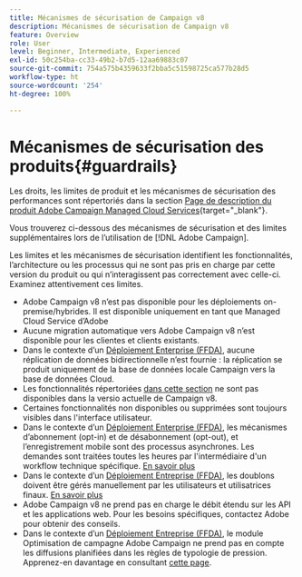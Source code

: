 ```yaml
---
title: Mécanismes de sécurisation de Campaign v8
description: Mécanismes de sécurisation de Campaign v8
feature: Overview
role: User
level: Beginner, Intermediate, Experienced
exl-id: 50c254ba-cc33-49b2-b7d5-12aa69883c07
source-git-commit: 754a575b4359633f2bba5c51598725ca577b28d5
workflow-type: ht
source-wordcount: '254'
ht-degree: 100%

---
```


# Mécanismes de sécurisation des produits{#guardrails}

Les droits, les limites de produit et les mécanismes de sécurisation des performances sont répertoriés dans la section [Page de description du produit Adobe Campaign Managed Cloud Services](https://helpx.adobe.com/fr/legal/product-descriptions/adobe-campaign-managed-cloud-services.html){target="_blank"}.

Vous trouverez ci-dessous des mécanismes de sécurisation et des limites supplémentaires lors de l’utilisation de [!DNL Adobe Campaign].

Les limites et les mécanismes de sécurisation identifient les fonctionnalités, l’architecture ou les processus qui ne sont pas pris en charge par cette version du produit ou qui n’interagissent pas correctement avec celle-ci. Examinez attentivement ces limites.

* Adobe Campaign v8 n’est pas disponible pour les déploiements on-premise/hybrides. Il est disponible uniquement en tant que Managed Cloud Service d’Adobe
* Aucune migration automatique vers Adobe Campaign v8 n’est disponible pour les clientes et clients existants.
* Dans le contexte d’un [Déploiement Enterprise (FFDA)](../architecture/enterprise-deployment.md), aucune réplication de données bidirectionnelle n’est fournie : la réplication se produit uniquement de la base de données locale Campaign vers la base de données Cloud.
* Les fonctionnalités répertoriées [dans cette section](v7-to-v8.md#gs-unavailable-features) ne sont pas disponibles dans la versio actuelle de Campaign v8.
* Certaines fonctionnalités non disponibles ou supprimées sont toujours visibles dans l&#39;interface utilisateur.
* Dans le contexte d’un [Déploiement Enterprise (FFDA)](../architecture/enterprise-deployment.md), les mécanismes d’abonnement (opt-in) et de désabonnement (opt-out), et l’enregistrement mobile sont des processus asynchrones. Les demandes sont traitées toutes les heures par l&#39;intermédiaire d&#39;un workflow technique spécifique. [En savoir plus](../architecture/replication.md#tech-wf)
* Dans le contexte d’un [Déploiement Entreprise (FFDA)](../architecture/enterprise-deployment.md), les doublons doivent être gérés manuellement par les utilisateurs et utilisatrices finaux. [En savoir plus](../architecture/keys.md)
* Adobe Campaign v8 ne prend pas en charge le débit étendu sur les API et les applications web. Pour les besoins spécifiques, contactez Adobe pour obtenir des conseils.
* Dans le contexte d’un [Déploiement Entreprise (FFDA)](../architecture/enterprise-deployment.md), le module Optimisation de campagne Adobe Campaign ne prend pas en compte les diffusions planifiées dans les règles de typologie de pression. Apprenez-en davantage en consultant [cette page](../../automation/campaign-opt/pressure-rules.md).